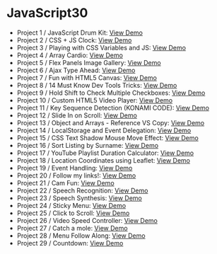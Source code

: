 # JavaScript30

- Project 1 / JavaScript Drum Kit: [View Demo](https://tpkahlon.github.io/javascript30/js30-1)
- Project 2 / CSS + JS Clock: [View Demo](https://tpkahlon.github.io/javascript30/js30-2)
- Project 3 / Playing with CSS Variables and JS: [View Demo](https://tpkahlon.github.io/javascript30/js30-3)
- Project 4 / Array Cardio: [View Demo](https://tpkahlon.github.io/javascript30/js30-4)
- Project 5 / Flex Panels Image Gallery: [View Demo](https://tpkahlon.github.io/javascript30/js30-5)
- Project 6 / Ajax Type Ahead: [View Demo](https://tpkahlon.github.io/javascript30/js30-6)
- Project 7 / Fun with HTML5 Canvas: [View Demo](https://tpkahlon.github.io/javascript30/js30-7)
- Project 8 / 14 Must Know Dev Tools Tricks: [View Demo](https://tpkahlon.github.io/javascript30/js30-8)
- Project 9 / Hold Shift to Check Multiple Checkboxes: [View Demo](https://tpkahlon.github.io/javascript30/js30-9)
- Project 10 / Custom HTML5 Video Player: [View Demo](https://tpkahlon.github.io/javascript30/js30-10)
- Project 11 / Key Sequence Detection (KONAMI CODE): [View Demo](https://tpkahlon.github.io/javascript30/js30-11)
- Project 12 / Slide In on Scroll: [View Demo](https://tpkahlon.github.io/javascript30/js30-12)
- Project 13 / Object and Arrays - Reference VS Copy: [View Demo](https://tpkahlon.github.io/javascript30/js30-12)
- Project 14 / LocalStorage and Event Delegation: [View Demo](https://tpkahlon.github.io/javascript30/js30-14)
- Project 15 / CSS Text Shadow Mouse Move Effect: [View Demo](https://tpkahlon.github.io/javascript30/js30-15)
- Project 16 / Sort Listing by Surname: [View Demo](https://tpkahlon.github.io/javascript30/js30-16)
- Project 17 / YouTube Playlist Duration Calculator: [View Demo](https://tpkahlon.github.io/javascript30/js30-17)
- Project 18 / Location Coordinates using Leaflet: [View Demo](https://tpkahlon.github.io/javascript30/js30-18)
- Project 19 / Event Handling: [View Demo](https://tpkahlon.github.io/javascript30/js30-19)
- Project 20 / Follow my links!: [View Demo](https://tpkahlon.github.io/javascript30/js30-20)
- Project 21 / Cam Fun: [View Demo](https://tpkahlon.github.io/javascript30/js30-21)
- Project 22 / Speech Recognition: [View Demo](https://tpkahlon.github.io/javascript30/js30-22)
- Project 23 / Speech Synthesis: [View Demo](https://tpkahlon.github.io/javascript30/js30-23)
- Project 24 / Sticky Menu: [View Demo](https://tpkahlon.github.io/javascript30/js30-24)
- Project 25 / Click to Scroll: [View Demo](https://tpkahlon.github.io/javascript30/js30-25)
- Project 26 / Video Speed Controller: [View Demo](https://tpkahlon.github.io/javascript30/js30-26)
- Project 27 / Catch a mole: [View Demo](https://tpkahlon.github.io/javascript30/js30-27)
- Project 28 / Menu Follow Along: [View Demo](https://tpkahlon.github.io/javascript30/js30-28)
- Project 29 / Countdown: [View Demo](https://tpkahlon.github.io/javascript30/js30-29)